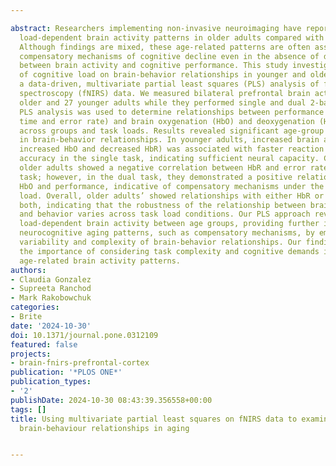---
abstract: Researchers implementing non-invasive neuroimaging have reported distinct
  load-dependent brain activity patterns in older adults compared with younger adults.
  Although findings are mixed, these age-related patterns are often associated with
  compensatory mechanisms of cognitive decline even in the absence of direct comparisons
  between brain activity and cognitive performance. This study investigated the effects
  of cognitive load on brain-behavior relationships in younger and older adults using
  a data-driven, multivariate partial least squares (PLS) analysis of functional near-infrared
  spectroscopy (fNIRS) data. We measured bilateral prefrontal brain activity in 31
  older and 27 younger adults while they performed single and dual 2-back tasks. Behavioral
  PLS analysis was used to determine relationships between performance metrics (reaction
  time and error rate) and brain oxygenation (HbO) and deoxygenation (HbR) patterns
  across groups and task loads. Results revealed significant age-group differences
  in brain-behavior relationships. In younger adults, increased brain activity (i.e.,
  increased HbO and decreased HbR) was associated with faster reaction times and better
  accuracy in the single task, indicating sufficient neural capacity. Conversely,
  older adults showed a negative correlation between HbR and error rates in the single
  task; however, in the dual task, they demonstrated a positive relationship between
  HbO and performance, indicative of compensatory mechanisms under the higher cognitive
  load. Overall, older adults’ showed relationships with either HbR or HbO, but not
  both, indicating that the robustness of the relationship between brain activity
  and behavior varies across task load conditions. Our PLS approach revealed distinct
  load-dependent brain activity between age groups, providing further insight into
  neurocognitive aging patterns, such as compensatory mechanisms, by emphasizing the
  variability and complexity of brain-behavior relationships. Our findings also highlight
  the importance of considering task complexity and cognitive demands in interpreting
  age-related brain activity patterns.
authors:
- Claudia Gonzalez
- Supreeta Ranchod
- Mark Rakobowchuk
categories:
- Brite
date: '2024-10-30'
doi: 10.1371/journal.pone.0312109
featured: false
projects:
- brain-fnirs-prefrontal-cortex
publication: '*PLOS ONE*'
publication_types:
- '2'
publishDate: 2024-10-30 08:43:39.356558+00:00
tags: []
title: Using multivariate partial least squares on fNIRS data to examine load-dependent
  brain-behaviour relationships in aging

---
